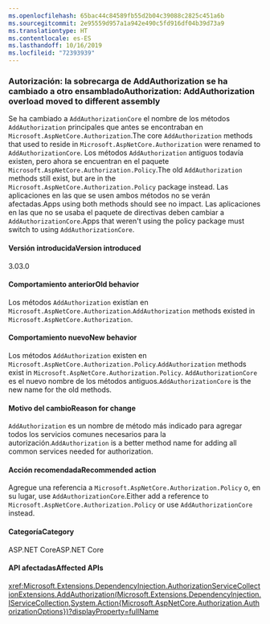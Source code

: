 ```yaml
---
ms.openlocfilehash: 65bac44c84589fb55d2b04c39088c2825c451a6b
ms.sourcegitcommit: 2e95559d957a1a942e490c5fd916df04b39d73a9
ms.translationtype: HT
ms.contentlocale: es-ES
ms.lasthandoff: 10/16/2019
ms.locfileid: "72393939"
---
```

### <a name="authorization-addauthorization-overload-moved-to-different-assembly"></a><span data-ttu-id="a620b-101">Autorización: la sobrecarga de AddAuthorization se ha cambiado a otro ensamblado</span><span class="sxs-lookup"><span data-stu-id="a620b-101">Authorization: AddAuthorization overload moved to different assembly</span></span>

<span data-ttu-id="a620b-102">Se ha cambiado a `AddAuthorizationCore` el nombre de los métodos `AddAuthorization` principales que antes se encontraban en `Microsoft.AspNetCore.Authorization`.</span><span class="sxs-lookup"><span data-stu-id="a620b-102">The core `AddAuthorization` methods that used to reside in `Microsoft.AspNetCore.Authorization` were renamed to `AddAuthorizationCore`.</span></span> <span data-ttu-id="a620b-103">Los métodos `AddAuthorization` antiguos todavía existen, pero ahora se encuentran en el paquete `Microsoft.AspNetCore.Authorization.Policy`.</span><span class="sxs-lookup"><span data-stu-id="a620b-103">The old `AddAuthorization` methods still exist, but are in the `Microsoft.AspNetCore.Authorization.Policy` package instead.</span></span> <span data-ttu-id="a620b-104">Las aplicaciones en las que se usen ambos métodos no se verán afectadas.</span><span class="sxs-lookup"><span data-stu-id="a620b-104">Apps using both methods should see no impact.</span></span> <span data-ttu-id="a620b-105">Las aplicaciones en las que no se usaba el paquete de directivas deben cambiar a `AddAuthorizationCore`.</span><span class="sxs-lookup"><span data-stu-id="a620b-105">Apps that weren't using the policy package must switch to using `AddAuthorizationCore`.</span></span>

#### <a name="version-introduced"></a><span data-ttu-id="a620b-106">Versión introducida</span><span class="sxs-lookup"><span data-stu-id="a620b-106">Version introduced</span></span>

<span data-ttu-id="a620b-107">3.0</span><span class="sxs-lookup"><span data-stu-id="a620b-107">3.0</span></span>

#### <a name="old-behavior"></a><span data-ttu-id="a620b-108">Comportamiento anterior</span><span class="sxs-lookup"><span data-stu-id="a620b-108">Old behavior</span></span>

<span data-ttu-id="a620b-109">Los métodos `AddAuthorization` existían en `Microsoft.AspNetCore.Authorization`.</span><span class="sxs-lookup"><span data-stu-id="a620b-109">`AddAuthorization` methods existed in `Microsoft.AspNetCore.Authorization`.</span></span>

#### <a name="new-behavior"></a><span data-ttu-id="a620b-110">Comportamiento nuevo</span><span class="sxs-lookup"><span data-stu-id="a620b-110">New behavior</span></span>

<span data-ttu-id="a620b-111">Los métodos `AddAuthorization` existen en `Microsoft.AspNetCore.Authorization.Policy`.</span><span class="sxs-lookup"><span data-stu-id="a620b-111">`AddAuthorization` methods exist in `Microsoft.AspNetCore.Authorization.Policy`.</span></span> <span data-ttu-id="a620b-112">`AddAuthorizationCore` es el nuevo nombre de los métodos antiguos.</span><span class="sxs-lookup"><span data-stu-id="a620b-112">`AddAuthorizationCore` is the new name for the old methods.</span></span>

#### <a name="reason-for-change"></a><span data-ttu-id="a620b-113">Motivo del cambio</span><span class="sxs-lookup"><span data-stu-id="a620b-113">Reason for change</span></span>

<span data-ttu-id="a620b-114">`AddAuthorization` es un nombre de método más indicado para agregar todos los servicios comunes necesarios para la autorización.</span><span class="sxs-lookup"><span data-stu-id="a620b-114">`AddAuthorization` is a better method name for adding all common services needed for authorization.</span></span>

#### <a name="recommended-action"></a><span data-ttu-id="a620b-115">Acción recomendada</span><span class="sxs-lookup"><span data-stu-id="a620b-115">Recommended action</span></span>

<span data-ttu-id="a620b-116">Agregue una referencia a `Microsoft.AspNetCore.Authorization.Policy` o, en su lugar, use `AddAuthorizationCore`.</span><span class="sxs-lookup"><span data-stu-id="a620b-116">Either add a reference to `Microsoft.AspNetCore.Authorization.Policy` or use `AddAuthorizationCore` instead.</span></span>

#### <a name="category"></a><span data-ttu-id="a620b-117">Categoría</span><span class="sxs-lookup"><span data-stu-id="a620b-117">Category</span></span>

<span data-ttu-id="a620b-118">ASP.NET Core</span><span class="sxs-lookup"><span data-stu-id="a620b-118">ASP.NET Core</span></span>

#### <a name="affected-apis"></a><span data-ttu-id="a620b-119">API afectadas</span><span class="sxs-lookup"><span data-stu-id="a620b-119">Affected APIs</span></span>

<xref:Microsoft.Extensions.DependencyInjection.AuthorizationServiceCollectionExtensions.AddAuthorization(Microsoft.Extensions.DependencyInjection.IServiceCollection,System.Action{Microsoft.AspNetCore.Authorization.AuthorizationOptions})?displayProperty=fullName>

<!--

#### Affected APIs

`M:Microsoft.Extensions.DependencyInjection.AuthorizationServiceCollectionExtensions.AddAuthorization(Microsoft.Extensions.DependencyInjection.IServiceCollection,System.Action{Microsoft.AspNetCore.Authorization.AuthorizationOptions})`

-->
